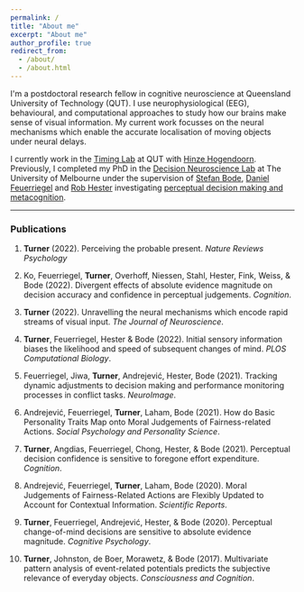 ```yaml
---
permalink: /
title: "About me"
excerpt: "About me"
author_profile: true
redirect_from:
  - /about/
  - /about.html
---
```


I'm a postdoctoral research fellow in cognitive neuroscience at Queensland University of Technology (QUT). I use neurophysiological (EEG), behavioural, and computational approaches to study how our brains make sense of visual information. My current work focusses on the neural mechanisms which enable the accurate localisation of moving objects under neural delays. 

I currently work in the [Timing Lab](https://research.qut.edu.au/timinglab/) at QUT with [Hinze Hogendoorn](https://scholar.google.com/citations?user=uOh2Ik0AAAAJ&hl=en&inst=4522501446918153378&oi=ao). Previously, I completed my PhD in the [Decision Neuroscience Lab](https://dlab.unimelb.edu.au/) at The University of Melbourne under the supervision of [Stefan Bode](https://scholar.google.com/citations?user=nPX76iMAAAAJ&hl=en&oi=ao), [Daniel Feuerriegel](https://scholar.google.com.au/citations?user=XPrVRCoAAAAJ&hl=en) and [Rob Hester](https://scholar.google.com/citations?hl=en&user=vma8HZ0AAAAJ) investigating [perceptual decision making and metacognition](https://minerva-access.unimelb.edu.au/items/56694251-238a-5089-bd49-ca110b040865).

___

### Publications


1. **Turner** (2022). Perceiving the probable present. *Nature Reviews Psychology*  <a href="https://rdcu.be/cZkFo"><i class="fas fa-file-pdf"></i></a> <a href="https://www.nature.com/articles/s44159-022-00137-w"><i class="fas fa-link"></i></a> 

2. Ko, Feuerriegel, **Turner**, Overhoff, Niessen, Stahl, Hester, Fink, Weiss, & Bode (2022). Divergent effects of absolute evidence magnitude on decision accuracy and confidence in perceptual judgements. *Cognition*. <a href="../files/Ko_et_al_2022.pdf"><i class="fas fa-file-pdf"></i></a> <a href="https://www.sciencedirect.com/science/article/pii/S0010027722001135?dgcid=coauthor"><i class="fas fa-link"></i></a> <a href="https://osf.io/r8vfx/"><i class="fas fa-code"></i></a> 

3. **Turner** (2022). Unravelling the neural mechanisms which encode rapid streams of visual input. *The Journal of Neuroscience*. <a href="../files/Turner_2022.pdf"><i class="fas fa-file-pdf"></i></a> <a href="https://www.jneurosci.org/content/42/7/1170"><i class="fas fa-link"></i></a> 

4. **Turner**, Feuerriegel, Hester & Bode (2022). Initial sensory information biases the likelihood and speed of subsequent changes of mind. *PLOS Computational Biology*. <a href="../files/Turner_et_al_2022.pdf"><i class="fas fa-file-pdf"></i></a> <a href="https://journals.plos.org/ploscompbiol/article?id=10.1371/journal.pcbi.1009738"><i class="fas fa-link"></i></a> <a href="https://osf.io/a6u4n/"><i class="fas fa-code"></i></a> 

5. Feuerriegel, Jiwa, **Turner**, Andrejević, Hester, Bode (2021). Tracking dynamic adjustments to decision making and performance monitoring processes in conflict tasks. *NeuroImage*. <a href="../files/Feuerriegel_et_al_2021.pdf"><i class="fas fa-file-pdf"></i></a> <a href="https://www.sciencedirect.com/science/article/pii/S1053811921005413"><i class="fas fa-link"></i></a> <a href="https://osf.io/eucqf/"><i class="fas fa-code"></i></a>

6. Andrejević, Feuerriegel, **Turner**, Laham, Bode (2021). How do Basic Personality Traits Map onto Moral Judgements of Fairness-related Actions. *Social Psychology and Personality Science*. <a href="../files/Andrejevic_et_al_2021.pdf"><i class="fas fa-file-pdf"></i></a> <a href="https://journals.sagepub.com/doi/abs/10.1177/19485506211038295"><i class="fas fa-link"></i></a> <a href="https://t.co/LLbTuAhtNc"><i class="fas fa-code"></i></a>

7. **Turner**, Angdias, Feuerriegel, Chong, Hester, & Bode (2021). Perceptual decision confidence is sensitive to foregone effort expenditure. *Cognition*. <a href="../files/Turner_et_al_2021.pdf"><i class="fas fa-file-pdf"></i></a> <a href="https://www.sciencedirect.com/science/article/pii/S0010027720303449"><i class="fas fa-link"></i></a> <a href="https://osf.io/cg74z/"><i class="fas fa-code"></i></a>

8. Andrejević, Feuerriegel, **Turner**, Laham, Bode (2020). Moral Judgements of Fairness-Related Actions are Flexibly Updated to Account for Contextual Information. *Scientific Reports*. <a href="../files/Andrejevic_et_al_2020.pdf"><i class="fas fa-file-pdf"></i></a> <a href="https://www.nature.com/articles/s41598-020-74975-0"><i class="fas fa-link"></i></a> <a href="https://osf.io/xcbuh/"><i class="fas fa-code"></i></a>

9. **Turner**, Feuerriegel, Andrejević, Hester, & Bode (2020). Perceptual change-of-mind decisions are sensitive to absolute evidence magnitude. *Cognitive Psychology*. <a href="../files/Turner_et_al_2020.pdf"><i class="fas fa-file-pdf"></i></a> <a href="https://www.sciencedirect.com/science/article/pii/S0010028520300876"><i class="fas fa-link"></i></a> <a href="https://osf.io/sr58p/"><i class="fas fa-code"></i></a>

10. **Turner**, Johnston, de Boer, Morawetz, & Bode (2017). Multivariate pattern analysis of event-related potentials predicts the subjective relevance of everyday objects. *Consciousness and Cognition*. <a href="../files/Turner_et_al_2017.pdf"><i class="fas fa-file-pdf"></i></a> <a href="https://www.sciencedirect.com/science/article/pii/S1053810017300417"><i class="fas fa-link"></i></a> 